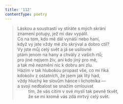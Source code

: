 ```yaml
---
title: '112'
contentType: poetry
---
```


<section>

> Láskou a soustrastí vy stíráte s mých skrání  
> znamení potupy, jež mi dav vypálil.  
> Co na tom, kdo mě dál vynáší nebo haní,  
> když vy jste vždy mé zlo skrýval a dobro ctil?  
> Vy jste můj celý svět a já se usilovně  
> ptám jenom na hany a chvály z vašich rtů;  
> pro jiné nejsem živ, ani kdo jiný pro mě,  
> a tak mě nezmění nic k dobru ani zlu.  
> Házím v tak hlubokou propast vše, co mi říká  
> kdokoliv z ostatních, že jsem jak lítý had,  
> vždy hluchý ke slovům hánce i lichotníka —  
> a svoji nedbalost se snažím omlouvat  
>          tím, že vás cítím v své mysli tak pevně tkvět,  
>          že se mi kromě vás zdá mrtvý celý svět.

</section>
